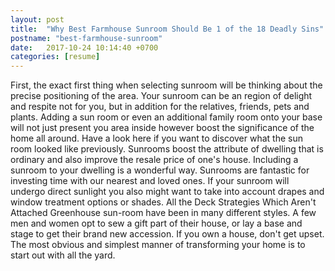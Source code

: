 ```yaml
---
layout: post
title:  "Why Best Farmhouse Sunroom Should Be 1 of the 18 Deadly Sins"
postname: "best-farmhouse-sunroom"
date:   2017-10-24 10:14:40 +0700
categories: [resume]
---
```

First, the exact first thing when selecting sunroom will be thinking about the precise positioning of the area. Your sunroom can be an region of delight and respite not for you, but in addition for the relatives, friends, pets and plants. Adding a sun room or even an additional family room onto your base will not just present you area inside however boost the significance of the home all around. Have a look here if you want to discover what the sun room looked like previously. Sunrooms boost the attribute of dwelling that is ordinary and also improve the resale price of one's house. Including a sunroom to your dwelling is a wonderful way. Sunrooms are fantastic for investing time with our nearest and loved ones. If your sunroom will undergo direct sunlight you also might want to take into account drapes and window treatment options or shades. All the Deck Strategies Which Aren't Attached Greenhouse sun-room have been in many different styles. A few men and women opt to sew a gift part of their house, or lay a base and stage to get their brand new accession. If you own a house, don't get upset. The most obvious and simplest manner of transforming your home is to start out with all the yard.
